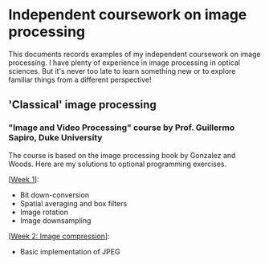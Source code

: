 # Independent coursework on image processing

This documents records examples of my independent coursework on image processing.  I have plenty of experience in image processing in optical sciences. But it's never too late to learn something new or to explore familiar things from a different perspective!

## 'Classical' image processing 

### "Image and Video Processing" course by Prof. Guillermo Sapiro, Duke University

The course is based on the image processing book by Gonzalez and Woods. Here are my solutions to optional programming exercises.

[[Week 1](image-and-video-processing/week1-image-quantisation-filtering-and-rotation/week1-image-quantisation-filtering-and-rotation.md)]: 
* Bit down-conversion
* Spatial averaging and box filters
* Image rotation
* Image downsampling

[[Week 2: Image compression](image-and-video-processing/week2-image-compression/week2-image-compression.md)]: 
* Basic implementation of JPEG
